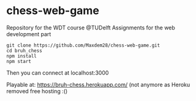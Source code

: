 # chess-web-game
Repository for the WDT course @TUDelft Assignments for the web development part

```console
git clone https://github.com/Maxdem28/chess-web-game.git
cd bruh_chess
npm install
npm start
```
Then you can connect at localhost:3000

Playable at:
https://bruh-chess.herokuapp.com/ (not anymore as Heroku removed free hosting :()
